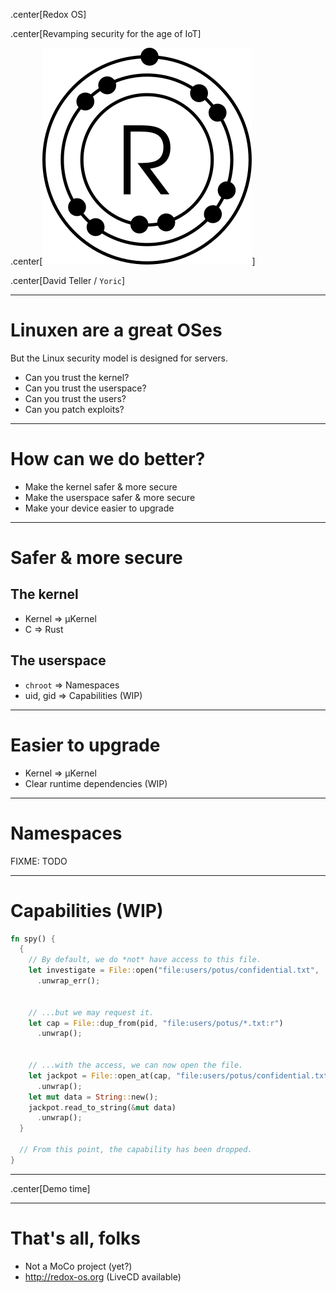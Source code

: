 .center[Redox OS]

.center[Revamping security for the age of IoT]

.center[![](redox.svg)]

.center[David Teller / `Yoric`]


---

# Linuxen are a great OSes

But the Linux security model is designed for servers.

- Can you trust the kernel?
- Can you trust the userspace?
- Can you trust the users?
- Can you patch exploits?

---

# How can we do better?

- Make the kernel safer & more secure
- Make the userspace safer & more secure
- Make your device easier to upgrade

---

# Safer & more secure

## The kernel

- Kernel => µKernel
- C => Rust

## The userspace

- `chroot` => Namespaces
- uid, gid => Capabilities (WIP)

---

# Easier to upgrade

- Kernel => µKernel
- Clear runtime dependencies (WIP)

---

# Namespaces

FIXME: TODO

---

# Capabilities (WIP)

```rust
fn spy() {
  {
    // By default, we do *not* have access to this file.
    let investigate = File::open("file:users/potus/confidential.txt", ...)
      .unwrap_err();


    // ...but we may request it.
    let cap = File::dup_from(pid, "file:users/potus/*.txt:r")
      .unwrap();


    // ...with the access, we can now open the file.
    let jackpot = File::open_at(cap, "file:users/potus/confidential.txt")
      .unwrap();
    let mut data = String::new();
    jackpot.read_to_string(&mut data)
      .unwrap();
  }

  // From this point, the capability has been dropped.
}
```

---

.center[Demo time]

---

# That's all, folks

- Not a MoCo project (yet?)
- http://redox-os.org (LiveCD available)
